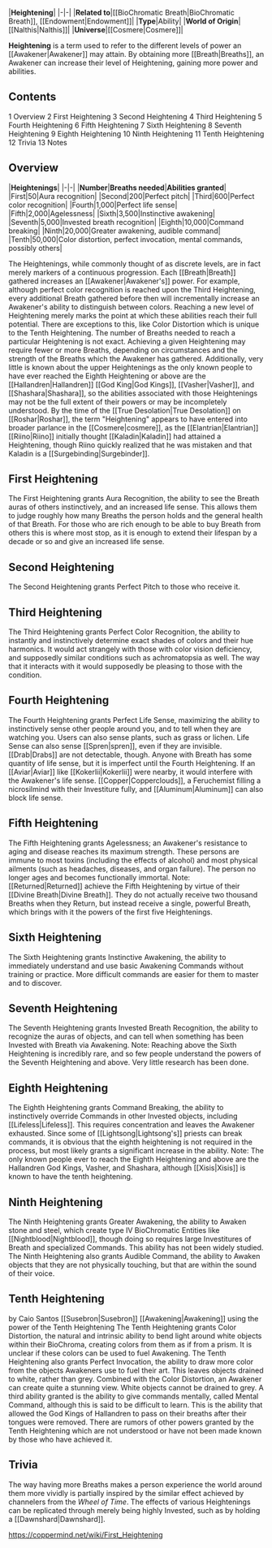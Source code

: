 |**Heightening**|
|-|-|
|**Related to**|[[BioChromatic Breath\|BioChromatic Breath]], [[Endowment\|Endowment]]|
|**Type**|Ability|
|**World of Origin**|[[Nalthis\|Nalthis]]|
|**Universe**|[[Cosmere\|Cosmere]]|

**Heightening** is a term used to refer to the different levels of power an [[Awakener\|Awakener]] may attain. By obtaining more [[Breath\|Breaths]], an Awakener can increase their level of Heightening, gaining more power and abilities.

## Contents

1 Overview
2 First Heightening
3 Second Heightening
4 Third Heightening
5 Fourth Heightening
6 Fifth Heightening
7 Sixth Heightening
8 Seventh Heightening
9 Eighth Heightening
10 Ninth Heightening
11 Tenth Heightening
12 Trivia
13 Notes


## Overview
|**Heightenings**|
|-|-|
|**Number**|**Breaths needed**|**Abilities granted**|
|First|50|Aura recognition|
|Second|200|Perfect pitch|
|Third|600|Perfect color recognition|
|Fourth|1,000|Perfect life sense|
|Fifth|2,000|Agelessness|
|Sixth|3,500|Instinctive awakening|
|Seventh|5,000|Invested breath recognition|
|Eighth|10,000|Command breaking|
|Ninth|20,000|Greater awakening, audible command|
|Tenth|50,000|Color distortion, perfect invocation, mental commands, possibly others|

The Heightenings, while commonly thought of as discrete levels, are in fact merely markers of a continuous progression. Each [[Breath\|Breath]] gathered increases an [[Awakener\|Awakener's]] power. For example, although perfect color recognition is reached upon the Third Heightening, every additional Breath gathered before then will incrementally increase an Awakener's ability to distinguish between colors. Reaching a new level of Heightening merely marks the point at which these abilities reach their full potential. There are exceptions to this, like Color Distortion which is unique to the Tenth Heightening.
The number of Breaths needed to reach a particular Heightening is not exact. Achieving a given Heightening may require fewer or more Breaths, depending on circumstances and the strength of the Breaths which the Awakener has gathered. Additionally, very little is known about the upper Heightenings as the only known people to have ever reached the Eighth Heightening or above are the [[Hallandren\|Hallandren]] [[God King\|God Kings]], [[Vasher\|Vasher]], and [[Shashara\|Shashara]], so the abilities associated with those Heightenings may not be the full extent of their powers or may be incompletely understood.
By the time of the [[True Desolation\|True Desolation]] on [[Roshar\|Roshar]], the term "Heightening" appears to have entered into broader parlance in the [[Cosmere\|cosmere]], as the [[Elantrian\|Elantrian]] [[Riino\|Riino]] initially thought [[Kaladin\|Kaladin]] had attained a Heightening, though Riino quickly realized that he was mistaken and that Kaladin is a [[Surgebinding\|Surgebinder]].

## First Heightening
The First Heightening grants Aura Recognition, the ability to see the Breath auras of others instinctively, and an increased life sense. This allows them to judge roughly how many Breaths the person holds and the general health of that Breath.
For those who are rich enough to be able to buy Breath from others this is where most stop, as it is enough to extend their lifespan by a decade or so and give an increased life sense.

## Second Heightening
The Second Heightening grants Perfect Pitch to those who receive it.

## Third Heightening
The Third Heightening grants Perfect Color Recognition, the ability to instantly and instinctively determine exact shades of colors and their hue harmonics.
It would act strangely with those with color vision deficiency, and supposedly similar conditions such as achromatopsia as well. The way that it interacts with it would supposedly be pleasing to those with the condition.

## Fourth Heightening
The Fourth Heightening grants Perfect Life Sense, maximizing the ability to instinctively sense other people around you, and to tell when they are watching you. Users can also sense plants, such as grass or lichen. Life Sense can also sense [[Spren\|spren]], even if they are invisible. [[Drab\|Drabs]] are not detectable, though.
Anyone with Breath has some quantity of life sense, but it is imperfect until the Fourth Heightening.
If an [[Aviar\|Aviar]] like [[Kokerlii\|Kokerlii]] were nearby, it would interfere with the Awakener's life sense. [[Copper\|Copperclouds]], a Feruchemist filling a nicrosilmind with their Investiture fully, and [[Aluminum\|Aluminum]] can also block life sense.

## Fifth Heightening
The Fifth Heightening grants Agelessness; an Awakener's resistance to aging and disease reaches its maximum strength. These persons are immune to most toxins (including the effects of alcohol) and most physical ailments (such as headaches, diseases, and organ failure). The person no longer ages and becomes functionally immortal.
Note: [[Returned\|Returned]] achieve the Fifth Heightening by virtue of their [[Divine Breath\|Divine Breath]]. They do not actually receive two thousand Breaths when they Return, but instead receive a single, powerful Breath, which brings with it the powers of the first five Heightenings.

## Sixth Heightening
The Sixth Heightening grants Instinctive Awakening, the ability to immediately understand and use basic Awakening Commands without training or practice. More difficult commands are easier for them to master and to discover.

## Seventh Heightening
The Seventh Heightening grants Invested Breath Recognition, the ability to recognize the auras of objects, and can tell when something has been Invested with Breath via Awakening.
Note: Reaching above the Sixth Heightening is incredibly rare, and so few people understand the powers of the Seventh Heightening and above. Very little research has been done.

## Eighth Heightening
The Eighth Heightening grants Command Breaking, the ability to instinctively override Commands in other Invested objects, including [[Lifeless\|Lifeless]]. This requires concentration and leaves the Awakener exhausted. Since some of [[Lightsong\|Lightsong's]] priests can break commands, it is obvious that the eighth heightening is not required in the process, but most likely grants a significant increase in the ability.
Note: The only known people ever to reach the Eighth Heightening and above are the Hallandren God Kings, Vasher, and Shashara, although [[Xisis\|Xisis]] is known to have the tenth heightening.

## Ninth Heightening
The Ninth Heightening grants Greater Awakening, the ability to Awaken stone and steel, which create type IV BioChromatic Entities like [[Nightblood\|Nightblood]], though doing so requires large Investitures of Breath and specialized Commands. This ability has not been widely studied.
The Ninth Heightening also grants Audible Command, the ability to Awaken objects that they are not physically touching, but that are within the sound of their voice.

## Tenth Heightening
 by  Caio Santos  [[Susebron\|Susebron]] [[Awakening\|Awakening]] using the power of the Tenth Heightening
The Tenth Heightening grants Color Distortion, the natural and intrinsic ability to bend light around white objects within their BioChroma, creating colors from them as if from a prism. It is unclear if these colors can be used to fuel Awakening.
The Tenth Heightening also grants Perfect Invocation, the ability to draw more color from the objects Awakeners use to fuel their art. This leaves objects drained to white, rather than grey. Combined with the Color Distortion, an Awakener can create quite a stunning view. White objects cannot be drained to grey.
A third ability granted is the ability to give commands mentally, called Mental Command, although this is said to be difficult to learn. This is the ability that allowed the God Kings of Hallandren to pass on their breaths after their tongues were removed.
There are rumors of other powers granted by the Tenth Heightening which are not understood or have not been made known by those who have achieved it.

## Trivia
The way having more Breaths makes a person experience the world around them more vividly is partially inspired by the similar effect achieved by channelers from the *Wheel of Time*.
The effects of various Heightenings can be replicated through merely being highly Invested, such as by holding a [[Dawnshard\|Dawnshard]].


https://coppermind.net/wiki/First_Heightening